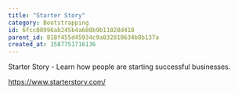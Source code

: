 ```yaml
---
title: "Starter Story"
category: Bootstrapping
id: 6fcc08996ab245b4a680b9b11028d418
parent_id: 818f455d45934c9a832810634b8b137a
created_at: 1587751716136
---
```


Starter Story - Learn how people are starting successful businesses. 

https://www.starterstory.com/
                